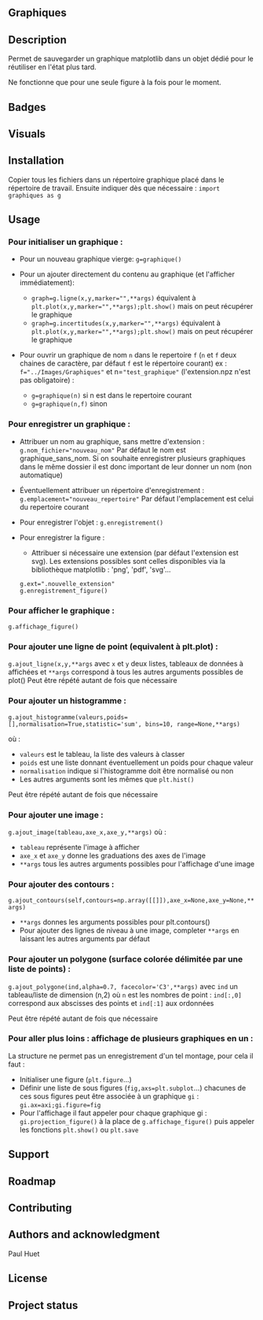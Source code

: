 ## Graphiques

## Description
Permet de sauvegarder un graphique matplotlib dans un objet dédié pour le réutiliser en l'état plus tard.

Ne fonctionne que pour une seule figure à la fois pour le moment.

## Badges

## Visuals

## Installation
Copier tous les fichiers dans un répertoire graphique placé dans le répertoire de travail.
Ensuite indiquer dès que nécessaire :
`import graphiques as g`

## Usage

### Pour initialiser un graphique :
- Pour un nouveau graphique vierge: `g=graphique()`
- Pour un ajouter directement du contenu au graphique (et l'afficher immédiatement):
	- `graph=g.ligne(x,y,marker="",**args)` équivalent à `plt.plot(x,y,marker="",**args);plt.show()` mais on peut récupérer le graphique
	- `graph=g.incertitudes(x,y,marker="",**args)` équivalent à `plt.plot(x,y,marker="",**args);plt.show()` mais on peut récupérer le graphique

- Pour ouvrir un graphique de nom `n` dans le repertoire `f`
(`n` et `f` deux chaines de caractère, par défaut `f` est le répertoire courant)
ex :
	`f="../Images/Graphiques"` et n=`"test_graphique"`
(l'extension.npz n'est pas obligatoire) :
	- `g=graphique(n)` si n est dans le repertoire courant
	- `g=graphique(n,f)` sinon
		
### Pour enregistrer un graphique :
- Attribuer un nom au graphique, sans mettre d'extension :
	`g.nom_fichier="nouveau_nom"`
	Par défaut le nom est graphique_sans_nom. Si on souhaite enregistrer plusieurs graphiques dans le même dossier il est donc important de leur donner un nom (non automatique)
- Éventuellement attribuer un répertoire d'enregistrement :
	`g.emplacement="nouveau_repertoire"` Par défaut l'emplacement est celui du repertoire courant
- Pour enregistrer l'objet :
	`g.enregistrement()`
- Pour enregistrer la figure :
	- Attribuer si nécessaire une extension (par défaut l'extension est svg). Les extensions possibles sont celles disponibles via la bibliothèque matplotlib : 'png', 'pdf', 'svg'...

	```
	g.ext=".nouvelle_extension"
	g.enregistrement_figure()
	```
	
### Pour afficher le graphique :
```g.affichage_figure()```
	
### Pour ajouter une ligne de point (equivalent à plt.plot) :
```g.ajout_ligne(x,y,**args```
avec `x` et `y` deux listes, tableaux de données à affichées et
`**args` correspond à tous les autres arguments possibles de plot()
Peut être répété autant de fois que nécessaire
	
### Pour ajouter un histogramme :
`g.ajout_histogramme(valeurs,poids=[],normalisation=True,statistic='sum', bins=10, range=None,**args)` 

où :
- `valeurs` est le tableau, la liste des valeurs à classer
- `poids` est une liste donnant éventuellement un poids pour chaque valeur
- `normalisation` indique si l'histogramme doit être normalisé ou non
- Les autres arguments sont les mêmes que `plt.hist()`

Peut être répété autant de fois que nécessaire
	
### Pour ajouter une image :
`g.ajout_image(tableau,axe_x,axe_y,**args)`
où :
- `tableau` représente l'image à afficher
- `axe_x` et `axe_y` donne les graduations des axes de l'image
- `**args` tous les autres arguments possibles pour l'affichage d'une image

### Pour ajouter des contours :
`g.ajout_contours(self,contours=np.array([[]]),axe_x=None,axe_y=None,**args) `

- `**args` donnes les arguments possibles pour plt.contours()
- Pour ajouter des lignes de niveau à une image, completer `**args` en laissant les autres arguments par défaut

### Pour ajouter un polygone (surface colorée délimitée par une liste de points) : 
`g.ajout_polygone(ind,alpha=0.7, facecolor='C3',**args)`
avec `ind` un tableau/liste de dimension (n,2) où `n` est les nombres de point : `ind[:,0]` correspond aux abscisses des points et `ind[:1]` aux ordonnées

Peut être répété autant de fois que nécessaire

### Pour aller plus loins : affichage de plusieurs graphiques en un :

La structure ne permet pas un enregistrement d'un tel montage, pour cela il faut :
- Initialiser une figure (`plt.figure`...)
- Définir une liste de sous figures (`fig,axs=plt.subplot`...)
chacunes de ces sous figures peut être associée à un graphique `gi` :
	`gi.ax=axi;gi.figure=fig`
- Pour l'affichage il faut appeler pour chaque graphique gi :
`gi.projection_figure()` à la place de `g.affichage_figure()`
puis appeler les fonctions `plt.show()` ou `plt.save`

## Support

## Roadmap

## Contributing

## Authors and acknowledgment
Paul Huet

## License


## Project status
